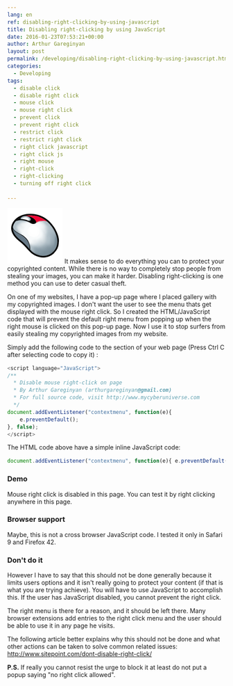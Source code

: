 ```yaml
---
lang: en
ref: disabling-right-clicking-by-using-javascript
title: Disabling right-clicking by using JavaScript
date: 2016-01-23T07:53:21+00:00
author: Arthur Gareginyan
layout: post
permalink: /developing/disabling-right-clicking-by-using-javascript.html
categories:
  - Developing
tags:
  - disable click
  - disable right click
  - mouse click
  - mouse right click
  - prevent click
  - prevent right click
  - restrict click
  - restrict right click
  - right click javascript
  - right click js
  - right mouse
  - right-click
  - right-clicking
  - turning off right click

---
```


![thumb](/images/thumbnail/mouse-right-click.png)
It makes sense to do everything you can to protect your copyrighted content. While there is no way to completely stop people from stealing your images, you can make it harder. Disabling right-clicking is one method you can use to deter casual theft.


On one of my websites, I have a pop-up page where I placed gallery with my copyrighted images. I don't want the user to see the menu thats get displayed with the mouse right click. So I created the HTML/JavaScript code that will prevent the default right menu from popping up when the right mouse is clicked on this pop-up page. Now I use it to stop surfers from easily stealing my copyrighted images from my website.

Simply add the following code to the <BODY> section of your web page (Press Ctrl C after selecting code to copy it) :

```js
<script language="JavaScript">
/**
  * Disable mouse right-click on page
  * By Arthur Gareginyan (arthurgareginyan@gmail.com)
  * For full source code, visit http://www.mycyberuniverse.com
  */
document.addEventListener("contextmenu", function(e){
    e.preventDefault();
}, false);
</script>
```

The HTML code above have a simple inline JavaScript code:

```js
document.addEventListener("contextmenu", function(e){ e.preventDefault(); }, false);
```


### Demo

Mouse right click is disabled in this page. You can test it by right clicking anywhere in this page.


### Browser support

Maybe, this is not a cross browser JavaScript code. I tested it only in Safari 9 and Firefox 42.


### Don't do it

However I have to say that this should not be done generally because it limits users options and it isn't really going to protect your content (if that is what you are trying achieve). You will have to use JavaScript to accomplish this. If the user has JavaScript disabled, you cannot prevent the right click.

The right menu is there for a reason, and it should be left there. Many browser extensions add entries to the right click menu and the user should be able to use it in any page he visits.

The following article better explains why this should not be done and what other actions can be taken to solve common related issues: <a href="http://www.sitepoint.com/dont-disable-right-click/" target="_blank">http://www.sitepoint.com/dont-disable-right-click/</a>

**P.S.**
If really you cannot resist the urge to block it at least do not put a popup saying "no right click allowed".

<script language="JavaScript">
/**
  * Disable mouse right-click on page
  * By Arthur Gareginyan (arthurgareginyan@gmail.com)
  * For full source code, visit http://www.mycyberuniverse.com
  */
document.addEventListener("contextmenu", function(e){
    e.preventDefault();
}, false);
</script>
